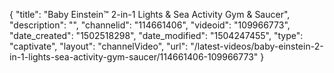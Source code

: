 {
    "title": "Baby Einstein&trade; 2-in-1 Lights &amp; Sea Activity Gym &amp; Saucer",
    "description": "",
    "channelid": "114661406",
    "videoid": "109966773",
    "date_created": "1502518298",
    "date_modified": "1504247455",
    "type": "captivate",
    "layout": "channelVideo",
    "url": "\/latest-videos\/baby-einstein-2-in-1-lights-sea-activity-gym-saucer\/114661406-109966773"
}